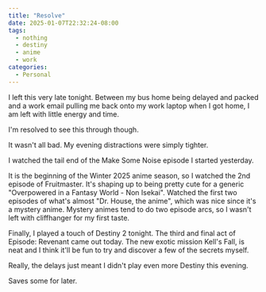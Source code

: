 ```yaml
---
title: "Resolve"
date: 2025-01-07T22:32:24-08:00
tags:
  - nothing
  - destiny
  - anime
  - work
categories: 
  - Personal
---
```


I left this very late tonight. Between my bus home being delayed and packed and
a work email pulling me back onto my work laptop when I got home, I am left with
little energy and time.

<!--more-->

I'm resolved to see this through though.

It wasn't all bad. My evening distractions were simply tighter.

I watched the tail end of the Make Some Noise episode I started yesterday. 

It is the beginning of the Winter 2025 anime season, so I watched the 2nd episode
of Fruitmaster. It's shaping up to being pretty cute for a generic "Overpowered
in a Fantasy World - Non Isekai". Watched the first two episodes of what's almost
"Dr. House, the anime", which was nice since it's a mystery anime. Mystery animes
tend to do two episode arcs, so I wasn't left with cliffhanger for my first taste.

Finally, I played a touch of Destiny 2 tonight. The third and final act of
Episode: Revenant came out today. The new exotic mission Kell's Fall, is neat
and I think it'll be fun to try and discover a few of the secrets myself.

Really, the delays just meant I didn't play even more Destiny this evening.

Saves some for later.